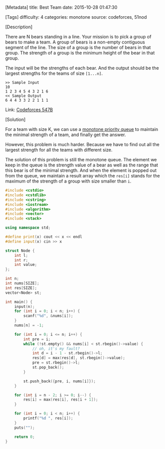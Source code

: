 [Metadata]
title: Best Team
date: 2015-10-28 01:47:30

[Tags]
difficulty: 4
categories: monotone
source: codeforces, 51nod

[Description]

There are N bears standing in a line. Your mission is to pick a group of bears to make a team. A group of bears is a non-empty contiguous segment of the line.  The size of a group is the number of bears in that group. The strength of a group is the minimum height of the bear in that group.

The input will be the strengths of each bear. And the output should be the largest strengths for the teams of size `[1...n]`.

```
>> Sample Input
10
1 2 3 4 5 4 3 2 1 6
<< Sample Output
6 4 4 3 3 2 2 1 1 1
```

Link: [Codeforces 547B](http://codeforces.com/problemset/problem/547/B)

[Solution]

For a team with size K, we can use a [monotone priority queue](https://en.wikipedia.org/wiki/Monotone_priority_queue) to maintain the minimal strength of a team, and finally get the answer.

However, this problem is much harder. Because we have to find out all the largest strength for all the teams with different size.

The solution of this problem is still the monotone queue. The element we keep in the queue is the strength value of a bear as well as the range that this bear is of the minimal strength. And when the element is popped out from the queue, we maintain a result array which the `res[i]` stands for the maximum of the strength of a group with size smaller than `i`.


```cpp
#include <cstdio>
#include <cstdlib>
#include <cstring>
#include <iostream>
#include <algorithm>
#include <vector>
#include <stack>

using namespace std;

#define print(x) cout << x << endl
#define input(x) cin >> x

struct Node {
    int l;
    int r;
    int value;
};

int n;
int nums[SIZE];
int res[SIZE];
vector<Node> st;

int main() {
    input(n);
    for (int i = 0; i < n; i++) {
        scanf("%d", &nums[i]);
    }
    nums[n] = -1;

    for (int i = 0; i <= n; i++) {
        int pre = i;
        while (!st.empty() && nums[i] < st.rbegin()->value) {
            // oh, it's my fault?
            int d = i - 1 - st.rbegin()->l;
            res[d] = max(res[d], st.rbegin()->value);
            pre = st.rbegin()->l;
            st.pop_back();
        }

        st.push_back({pre, i, nums[i]});
    }

    for (int i = n - 2; i >= 0; i--) {
        res[i] = max(res[i], res[i + 1]);
    }

    for (int i = 0; i < n; i++) {
        printf("%d ", res[i]);
    }
    puts("");

    return 0;
}

```
